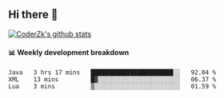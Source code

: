 ## Hi there 👋

[![CoderZk's github stats](https://github-readme-stats.vercel.app/api?username=zhoukuo123&show_icons=true&count_private=true)](https://github.com/anuraghazra/github-readme-stats)

#### :bar_chart: Weekly development breakdown

<!--START_SECTION:waka-->
```text
Java   3 hrs 17 mins   ███████████████████████░░   92.04 % 
XML    13 mins         █▓░░░░░░░░░░░░░░░░░░░░░░░   06.37 % 
Lua    3 mins          ▒░░░░░░░░░░░░░░░░░░░░░░░░   01.59 % 
```
<!--END_SECTION:waka-->

